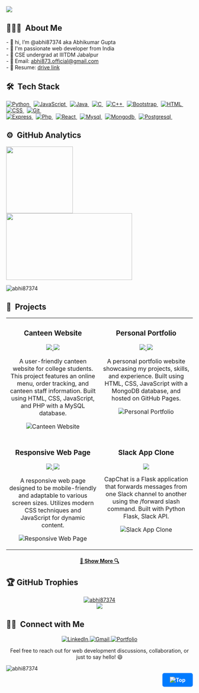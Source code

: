 <a name="top"></a>

<h1>
  <a href="https://git.io/typing-svg">
    <img src="https://readme-typing-svg.herokuapp.com?font=Arvo&color=0000FF&size=30&lines=Welcome+to+my+Profile+🙏;I'm+Abhikumar+Gupta😊;Nice+to+meet+you!(●'◡'●)...&center=true&size=30">
  </a>
</h1>

## 👨🏻‍💻 &nbsp;About Me
<div padding-left="1pm">
  - 👋 hi, I’m @abhi87374 aka Abhikumar Gupta<br>
  - 👀 I'm passionate web developer from India<br>
  - 🏫 CSE undergrad at IIITDM Jabalpur<br>
  - 📧 Email:   <a href="mailto:abhi873.official@gmail.com" target="_blank" title="Gmail">abhi873.official@gmail.com</a> <br>
  - 📝 Resume: <a href="https://drive.google.com/file/d/1ep9lqpF4xolB564cg_DdtNNrMSuZ_DLn/view?usp=sharing" target="_blank" title="Resume"> drive link</a>
</div>

## 🛠 &nbsp;Tech Stack

<div >
<a href="https://img.shields.io/badge/-Python-05122A?style=flat&logo=python">
  <img src="https://img.shields.io/badge/-Python-05122A?style=flat&logo=python" alt="Python">
</a>&nbsp;
<a href="https://img.shields.io/badge/-JavaScript-05122A?style=flat&logo=javascript">
  <img src="https://img.shields.io/badge/-JavaScript-05122A?style=flat&logo=javascript" alt="JavaScript">
</a>&nbsp;
<a href="https://img.shields.io/badge/-Java-05122A?style=flat&logo=Java&logoColor=FFA518">
  <img src="https://img.shields.io/badge/-Java-05122A?style=flat&logo=Java&logoColor=FFA518" alt="Java">
</a>&nbsp;
<a href="https://img.shields.io/badge/-C-05122A?style=flat&logo=C&logoColor=A8B9CC">
  <img src="https://img.shields.io/badge/-C-05122A?style=flat&logo=C&logoColor=A8B9CC" alt="C">
</a>&nbsp;
<a href="https://img.shields.io/badge/-C++-05122A?style=flat&logo=C%2B%2B&logoColor=00599C">
  <img src="https://img.shields.io/badge/-C++-05122A?style=flat&logo=C%2B%2B&logoColor=00599C" alt="C++">
</a>&nbsp;
<a href="https://img.shields.io/badge/-Bootstrap-05122A?style=flat&logo=bootstrap&logoColor=563D7C">
  <img src="https://img.shields.io/badge/-Bootstrap-05122A?style=flat&logo=bootstrap&logoColor=563D7C" alt="Bootstrap">
</a>&nbsp;
<a href="https://img.shields.io/badge/-HTML-05122A?style=flat&logo=HTML5">
  <img src="https://img.shields.io/badge/-HTML-05122A?style=flat&logo=HTML5" alt="HTML">
</a>&nbsp;
<a href="https://img.shields.io/badge/-CSS-05122A?style=flat&logo=CSS3&logoColor=1572B6">
  <img src="https://img.shields.io/badge/-CSS-05122A?style=flat&logo=CSS3&logoColor=1572B6" alt="CSS">
</a>&nbsp;
<a href="https://img.shields.io/badge/-Git-05122A?style=flat&logo=git">
  <img src="https://img.shields.io/badge/-Git-05122A?style=flat&logo=git" alt="Git">
</a>&nbsp;
  <br>
<a href="https://img.shields.io/badge/-Express-05122A?style=flat&logo=EXPRESS&logoColor=1572B6">
  <img src="https://img.shields.io/badge/-Express-05122A?style=flat&logo=EXPRESS&logoColor=1572B6" alt="Express">
</a>&nbsp;
<a href="https://img.shields.io/badge/-Php-05122A?style=flat&logo=PHP">
  <img src="https://img.shields.io/badge/-Php-05122A?style=flat&logo=PHP" alt="Php">
</a>&nbsp;
<a href="https://img.shields.io/badge/-React-05122A?style=flat&logo=REACT">
  <img src="https://img.shields.io/badge/-React-05122A?style=flat&logo=REACT" alt="React">
</a>&nbsp;
<a href="https://img.shields.io/badge/-Mysql-05122A?style=flat&logo=mysql">
  <img src="https://img.shields.io/badge/-Mysql-05122A?style=flat&logo=mysql" alt="Mysql">
</a>&nbsp;
<a href="https://img.shields.io/badge/-Mongodb-05122A?style=flat&logo=mongodb">
  <img src="https://img.shields.io/badge/-Mongodb-05122A?style=flat&logo=mongodb" alt="Mongodb">
</a>&nbsp;
<a href="https://img.shields.io/badge/-Postgresql-05122A?style=flat&logo=Postgresql">
  <img src="https://img.shields.io/badge/-Postgresql-05122A?style=flat&logo=Postgresql" alt="Postgresql">
</a>&nbsp;
</div>

## ⚙️ &nbsp;GitHub Analytics

<p>
<a href="https://github.com/abhi87374">
  <img height="180em" src="https://github-readme-stats-eight-theta.vercel.app/api?username=abhi87374&show_icons=true&theme=algolia&include_all_commits=true&count_private=true"/>
  <img height="180em" width="340em" src="https://github-readme-stats-eight-theta.vercel.app/api/top-langs/?username=abhi87374&layout=compact&langs_count=8&theme=algolia"/>
</a>
</p>
<p><img src="https://github-readme-streak-stats.herokuapp.com/?user=abhi87374&" alt="abhi87374" /></p>
<!-- <p align="center">
  <img src="https://github-readme-activity-graph.vercel.app/graph?username=abhi87374&theme=react-dark&bg_color=20232a&hide_border=true" width="100%"/>
</p> -->

## 🚀 &nbsp;Projects

<table align="center">
  <tr>
    <td width="50%" valign="top">
      <h3 align="center">Canteen Website</h3>
      <p align="center">
        <a href="https://github.com/abhi87374/Collage-Canteen-Website" target="_blank">
          <img src="https://img.shields.io/badge/Source%20Code-GitHub-blue?style=for-the-badge&logo=github">
        </a>
        <a href="https://collage-canteen-website.000webhostapp.com/" target="_blank">
          <img src="https://img.shields.io/badge/Live%20Demo-000webhostapp-brightgreen?style=for-the-badge&logo=internet-explorer">
        </a>
      </p>
      <p align="center">
        A user-friendly canteen website for college students. This project features an online menu, order tracking, and canteen staff information. Built using HTML, CSS, JavaScript, and PHP with a MySQL database.
      </p>
      <p align="center">
        <img src="https://github-readme-stats-eight-theta.vercel.app/api/pin/?username=abhi87374&repo=Collage-Canteen-Website&theme=algolia" alt="Canteen Website">
      </p>
    </td>
    <td width="50%" valign="top">
      <h3 align="center">Personal Portfolio</h3>
      <p align="center">
        <a href="https://github.com/abhi87374/Abhikumar-s_portfolio" target="_blank">
          <img src="https://img.shields.io/badge/Source%20Code-GitHub-blue?style=for-the-badge&logo=github">
        </a>
        <a href="https://abhi87374.github.io/Abhikumar-s_portfolio/" target="_blank">
          <img src="https://img.shields.io/badge/Live%20Demo-gh--pages-brightgreen?style=for-the-badge&logo=internet-explorer">
        </a>
      </p>
      <p align="center">
        A personal portfolio website showcasing my projects, skills, and experience. Built using HTML, CSS, JavaScript with a MongoDB database, and hosted on GitHub Pages.
      </p>
      <p align="center">
        <img src="https://github-readme-stats-eight-theta.vercel.app/api/pin/?username=abhi87374&repo=Abhikumar-s_portfolio&theme=algolia" alt="Personal Portfolio">
      </p>
    </td>
  </tr>
  <tr>
    <td width="50%" valign="top">
      <h3 align="center">Responsive Web Page</h3>
     <p align="center">
        <a href="https://github.com/abhi87374/responsive_page" target="_blank">
          <img src="https://img.shields.io/badge/Source%20Code-GitHub-blue?style=for-the-badge&logo=github">
        </a>
        <a href="https://abhi87374.github.io/responsive_page/" target="_blank">
          <img src="https://img.shields.io/badge/Live%20Demo-gh--pages-brightgreen?style=for-the-badge&logo=internet-explorer">
        </a>
      </p>
      <p align="center">
        A responsive web page designed to be mobile-friendly and adaptable to various screen sizes. Utilizes modern CSS techniques and JavaScript for dynamic content.
      </p>
      <p align="center">
        <img src="https://github-readme-stats-eight-theta.vercel.app/api/pin/?username=abhi87374&repo=responsive_page&theme=algolia" alt="Responsive Web Page">
      </p>
    </td>
    <td width="50%" valign="top">
      <h3 align="center">Slack App Clone</h3>
      <p align="center">
        <a href="https://github.com/abhi87374/Slack_app" target="_blank">
          <img src="https://img.shields.io/badge/Source%20Code-GitHub-blue?style=for-the-badge&logo=github">
        </a>
      </p>
      <p align="center">
        CapChat is a Flask application that forwards messages from one Slack channel to another using the /forward slash command. Built with Python Flask, Slack API.
      </p>
      <p align="center">
        <img src="https://github-readme-stats-eight-theta.vercel.app/api/pin/?username=abhi87374&repo=Slack_app&theme=algolia" alt="Slack App Clone">
      </p>
    </td>
  </tr>
</table>

<h4 align="center">
  <a href="https://github.com/abhi87374?tab=repositories" title="Show Repositories">🔎 Show More 🔍</a>
</h4>

## 🏆 GitHub Trophies

<p align="center">
  <a href="https://github.com/ryo-ma/github-profile-trophy"><img src="https://github-profile-trophy.vercel.app/?username=abhi87374" alt="abhi87374" /></a>
  <br>
  <img src="https://user-images.githubusercontent.com/114583978/236886703-44cf836c-caef-4cfa-b810-7f7397c9a93b.svg" />
</p>

## 🤝🏻 &nbsp;Connect with Me
<p align="center">
  <a href="https://www.linkedin.com/in/abhikumar-gupta-2440b5218/" target="_blank" title="LinkedIn">
    <img align="center" alt="LinkedIn" src="https://img.shields.io/badge/LinkedIn-0077B5?style=for-the-badge&logo=linkedin&logoColor=white" />
  </a>
  <a href="mailto:21bcs089@iiitdmj.ac.in" target="_blank" title="Gmail">
    <img align="center" alt="Gmail" src="https://img.shields.io/badge/-gmail-%23D14836?style=for-the-badge&logo=Gmail&logoColor=white" />
  </a>
  <a href="https://abhi87374.github.io/Abhikumar-s_portfolio" target="_blank" title="Portfolio">
    <img align="center" alt="Portfolio" src="https://img.shields.io/badge/Portfolio-YourColor?style=for-the-badge&logo=web&logoColor=white" />
  </a>
</p>

<p align="center">
  Feel free to reach out for web development discussions, collaboration, or just to say hello! 😄
</p>


<div align="left">
  <img src="https://komarev.com/ghpvc/?username=abhi87374&label=Profile%20views&color=blue&style=flat" alt="abhi87374" />
</div>

<p align="right">
  <a href="#top" style="text-decoration: none; color: white; background-color: #007BFF; padding: 10px 20px; border-radius: 5px; font-weight: bold;">
    <img src="https://img.shields.io/badge/⬆️ Back To Top-3670A0?style=for-the-badge" alt="Top" />
  </a>
</p>
